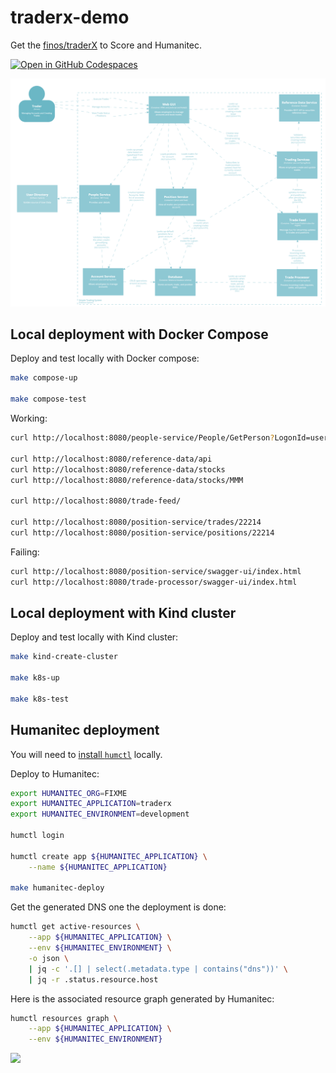 # traderx-demo

Get the [finos/traderX](https://github.com/finos/traderX) to Score and Humanitec.

[![Open in GitHub Codespaces](https://github.com/codespaces/badge.svg)](https://codespaces.new/Humanitec-DemoOrg/traderx-demo)

![](docs/traderx-architecture.png)

## Local deployment with Docker Compose

Deploy and test locally with Docker compose:
```bash
make compose-up

make compose-test
```

Working:
```bash
curl http://localhost:8080/people-service/People/GetPerson?LogonId=user01

curl http://localhost:8080/reference-data/api
curl http://localhost:8080/reference-data/stocks
curl http://localhost:8080/reference-data/stocks/MMM

curl http://localhost:8080/trade-feed/

curl http://localhost:8080/position-service/trades/22214
curl http://localhost:8080/position-service/positions/22214
```

Failing:
```bash
curl http://localhost:8080/position-service/swagger-ui/index.html
curl http://localhost:8080/trade-processor/swagger-ui/index.html
```

## Local deployment with Kind cluster

Deploy and test locally with Kind cluster:
```bash
make kind-create-cluster

make k8s-up

make k8s-test
```

## Humanitec deployment

You will need to [install `humctl`](https://developer.humanitec.com/platform-orchestrator/cli/) locally.

Deploy to Humanitec:
```bash
export HUMANITEC_ORG=FIXME
export HUMANITEC_APPLICATION=traderx
export HUMANITEC_ENVIRONMENT=development

humctl login

humctl create app ${HUMANITEC_APPLICATION} \
    --name ${HUMANITEC_APPLICATION}

make humanitec-deploy
```

Get the generated DNS one the deployment is done:
```bash
humctl get active-resources \
    --app ${HUMANITEC_APPLICATION} \
    --env ${HUMANITEC_ENVIRONMENT} \
    -o json \
    | jq -c '.[] | select(.metadata.type | contains("dns"))' \
    | jq -r .status.resource.host
```

Here is the associated resource graph generated by Humanitec:
```bash
humctl resources graph \
    --app ${HUMANITEC_APPLICATION} \
    --env ${HUMANITEC_ENVIRONMENT}
```

![](docs/demo-arch-graph.png)